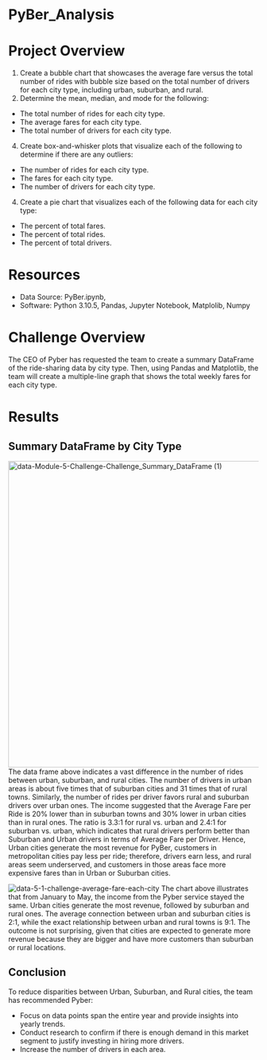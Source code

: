 # PyBer_Analysis

# Project Overview

1. Create a bubble chart that showcases the average fare versus the total number of rides with bubble size based on the total number of drivers for each city type, including urban, suburban, and rural.
2. Determine the mean, median, and mode for the following:
  - The total number of rides for each city type. 
  - The average fares for each city type. 
  - The total number of drivers for each city type.
4. Create box-and-whisker plots that visualize each of the following to determine if there are any outliers: 
  - The number of rides for each city type. 
  - The fares for each city type. 
  - The number of drivers for each city type.
 4. Create a pie chart that visualizes each of the following data for each city type:
  - The percent of total fares. 
  - The percent of total rides.
  - The percent of total drivers.


# Resources
  - Data Source: PyBer.ipynb, 
  - Software: Python 3.10.5, Pandas, Jupyter Notebook, Matplolib, Numpy


# Challenge Overview

The CEO of Pyber has requested the team to create a summary DataFrame of the ride-sharing data by city type. Then, using Pandas and Matplotlib, the team will create a multiple-line graph that shows the total weekly fares for each city type.

# Results

## Summary DataFrame by City Type
<img width="617" alt="data-Module-5-Challenge-Challenge_Summary_DataFrame (1)" src="https://user-images.githubusercontent.com/105765150/177683769-b12f96e8-309d-4a2f-916e-ff649f268892.png">
The data frame above indicates a vast difference in the number of rides between urban, suburban, and rural cities. The number of drivers in urban areas is about five times that of suburban cities and 31 times that of rural towns. Similarly, the number of rides per driver favors rural and suburban drivers over urban ones. The income suggested that the Average Fare per Ride is 20% lower than in suburban towns and 30% lower in urban cities than in rural ones. The ratio is 3.3:1 for rural vs. urban and 2.4:1 for suburban vs. urban, which indicates that rural drivers perform better than Suburban and Urban drivers in terms of Average Fare per Driver. Hence, Urban cities generate the most revenue for PyBer, customers in metropolitan cities pay less per ride; therefore, drivers earn less, and rural areas seem underserved, and customers in those areas face more expensive fares than in Urban or Suburban cities.

![data-5-1-challenge-average-fare-each-city](https://user-images.githubusercontent.com/105765150/177684082-db3c8f0f-600d-469d-bc6a-4a772995b456.png)
The chart above illustrates that from January to May, the income from the Pyber service stayed the same. Urban cities generate the most revenue, followed by suburban and rural ones. The average connection between urban and suburban cities is 2:1, while the exact relationship between urban and rural towns is 9:1. The outcome is not surprising, given that cities are expected to generate more revenue because they are bigger and have more customers than suburban or rural locations.

## Conclusion
To reduce  disparities between Urban, Suburban, and Rural cities, the team has recommended Pyber:
  -  Focus on data points  span the entire year and provide insights into yearly trends.
  -  Conduct research to confirm if there is enough demand in this market segment to justify investing in hiring more drivers.
  -  Increase the number of drivers in each area.
